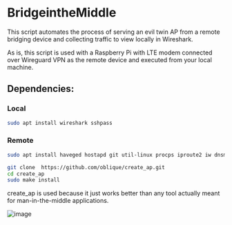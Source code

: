 # BridgeintheMiddle
This script automates the process of serving an evil twin AP from a remote bridging device and collecting traffic to view locally in Wireshark.

As is, this script is used with a Raspberry Pi with LTE modem connected over Wireguard VPN as the remote device and executed from your local machine.

## Dependencies:

### Local
```bash
sudo apt install wireshark sshpass
```

### Remote
```bash
sudo apt install haveged hostapd git util-linux procps iproute2 iw dnsmasq iptables
```

```bash
git clone  https://github.com/oblique/create_ap.git 
cd create_ap
sudo make install
```

create_ap is used because it just works better than any tool actually meant for man-in-the-middle applications.

![image](https://github.com/bmshema/BridgeintheMiddle/assets/92175742/dc0a57f8-28db-4e5b-a6da-2b75e729ccbf)


